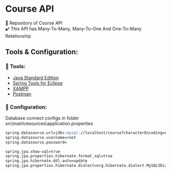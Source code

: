 # Course API
📝 Repository of Course API <br/>
✔️ This API has Many-To-Many, Many-To-One And One-To-Many Relationship

## Tools & Configuration:

### 🔧 Tools:
  - [Java Standard Edition](https://www.oracle.com/java/technologies/javase-downloads.html)
  - [Spring Tools for Eclipse](https://spring.io/tools)
  - [XAMPP](https://www.apachefriends.org/download.html)
  - [Postman](https://www.postman.com/downloads/)
  
### 📌 Configuration:
Database connect configs in folder src\main\resources\application.properties
```md
spring.datasource.url=jdbc:mysql://localhost/course?characterEncoding=utf-8&useUnicode=true&useJDBCCompliantTimezoneShift=true&useLegacyDatetimeCode=false&serverTimezone=UTC
spring.datasource.username=root
spring.datasource.password=

spring.jpa.show-sql=true
spring.jpa.properties.hibernate.format_sql=true
spring.jpa.hibernate.ddl-auto=update
spring.jpa.properties.hibernate.dialect=org.hibernate.dialect.MySQL5Dialect
```
